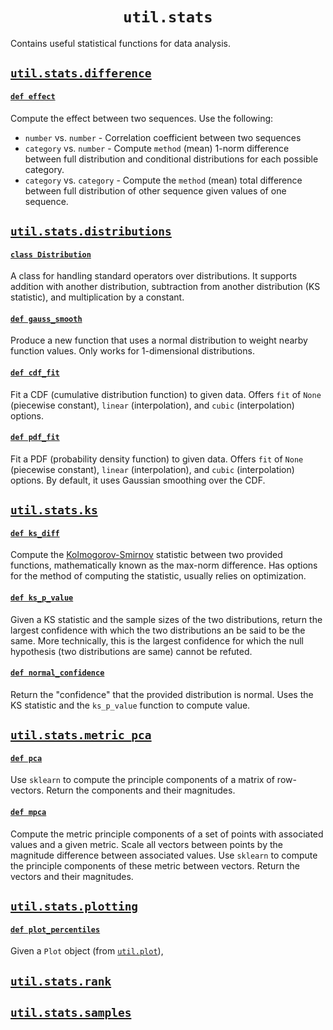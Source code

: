 <h1 align="center"><code>util.stats</code></h1>

Contains useful statistical functions for data analysis.

## [`util.stats.difference`](difference.py)

#### [`def effect`](difference.py#L78)

Compute the effect between two sequences. Use the following:
- `number` vs. `number` - Correlation coefficient between two sequences
- `category` vs. `number` - Compute `method` (mean) 1-norm difference between full distribution and conditional distributions for each possible category.
- `category` vs. `category` - Compute the `method` (mean) total difference between full distribution of other sequence given values of one sequence.

## [`util.stats.distributions`](distributions.py)

#### [`class Distribution`](distributions.py#L7)

A class for handling standard operators over distributions. It supports addition with another distribution, subtraction from another distribution (KS statistic), and multiplication by a constant.

#### [`def gauss_smooth`](distributions.py#L68)

Produce a new function that uses a normal distribution to weight nearby function values. Only works for 1-dimensional distributions.

#### [`def cdf_fit`](distributions.py#L119)

Fit a CDF (cumulative distribution function) to given data. Offers `fit` of `None` (piecewise constant), `linear` (interpolation), and `cubic` (interpolation) options.

#### [`def pdf_fit`](distributions.py#L280)

Fit a PDF (probability density function) to given data. Offers `fit` of `None` (piecewise constant), `linear` (interpolation), and `cubic` (interpolation) options. By default, it uses Gaussian smoothing over the CDF.

## [`util.stats.ks`](ks.py)

#### [`def ks_diff`](ks.py#L7)

Compute the [Kolmogorov-Smirnov](https://en.wikipedia.org/wiki/Kolmogorov–Smirnov_test) statistic between two provided functions, mathematically known as the max-norm difference. Has options for the method of computing the statistic, usually relies on optimization.

#### [`def ks_p_value`](ks.py#L54)

Given a KS statistic and the sample sizes of the two distributions, return the largest confidence with which the two distributions an be said to be the same. More technically, this is the largest confidence for which the null hypothesis (two distributions are same) cannot be refuted.

#### [`def normal_confidence`](ks.py#L87)

Return the "confidence" that the provided distribution is normal. Uses the KS statistic and the `ks_p_value` function to compute value.

## [`util.stats.metric_pca`](metric_pca.py)

#### [`def pca`](metric_pca.py#L79)

Use `sklearn` to compute the principle components of a matrix of row-vectors. Return the components and their magnitudes.

#### [`def mpca`](metric_pca.py#L50)

Compute the metric principle components of a set of points with associated values and a given metric. Scale all vectors between points by the magnitude difference between associated values. Use `sklearn` to compute the principle components of these metric between vectors. Return the vectors and their magnitudes.

## [`util.stats.plotting`](plotting.py)

#### [`def plot_percentiles`](plotting.py#L71)

Given a `Plot` object (from [`util.plot`](../plot#user-content-utilapproximate)), 

## [`util.stats.rank`](rank.py)

## [`util.stats.samples`](samples.py)

